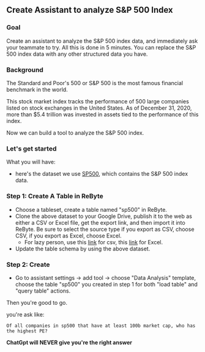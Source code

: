 ## Create Assistant to analyze S&P 500 Index


### Goal
Create an assistant to analyze the S&P 500 index data, and immediately ask your teammate to try. All this is done in 5 minutes. You can replace the S&P 500 index data with any other structured data you have.


### Background
The Standard and Poor's 500 or S&P 500 is the most famous financial benchmark in the world.

This stock market index tracks the performance of 500 large companies listed on stock exchanges in the United States. As of December 31, 2020, more than $5.4 trillion was invested in assets tied to the performance of this index.

Now we can build a tool to analyze the S&P 500 index.

### Let's get started

What you will have:
* here's the dataset we use [SP500](https://docs.google.com/spreadsheets/d/18m6OanLxQuPJBcI79bTeghTRF2YxHyeysiax-SzIJMg/edit?usp=sharing), which contains the S&P 500 index data.

### Step 1: Create A Table in ReByte

* Choose a tableset, create a table named "sp500" in ReByte.
* Clone the above dataset to your Google Drive, publish it to the web as either a CSV or Excel file, get the export link, and then import it into ReByte. Be sure to select the source type if you export as CSV, choose CSV, if you export as Excel, choose Excel.
    * For lazy person, use this [link](https://docs.google.com/spreadsheets/d/e/2PACX-1vRspzExmRd4eUD9pXEDohGWVKmMqs6IYeBYIVkJ4vfTWryXaZJFWVWH9cJwMNEtf4cRFRGFBuRI7zi9/pub?output=csv) for csv, this [link](https://docs.google.com/spreadsheets/d/e/2PACX-1vRspzExmRd4eUD9pXEDohGWVKmMqs6IYeBYIVkJ4vfTWryXaZJFWVWH9cJwMNEtf4cRFRGFBuRI7zi9/pub?output=xlsx) for Excel.
* Update the table schema by using the above dataset.


### Step 2: Create 
* Go to assistant settings -> add tool -> choose "Data Analysis" template, choose the table "sp500" you created in step 1 for both "load table" and "query table" actions.

Then you're good to go.


you're ask like:

```code
Of all companies in sp500 that have at least 100b market cap, who has the highest PE? 
```

**ChatGpt will NEVER give you're the right answer**